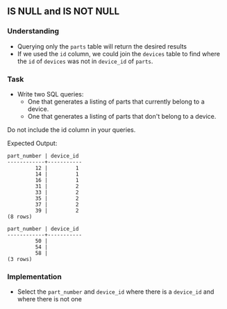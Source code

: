 ## IS NULL and IS NOT NULL

### Understanding
- Querying only the `parts` table will return the desired results
- If we used the `id` column, we could join the `devices` table to find where the `id` of `devices` was not in `device_id` of `parts`.

### Task
- Write two SQL queries:
  + One that generates a listing of parts that currently belong to a device.
  + One that generates a listing of parts that don't belong to a device.

Do not include the id column in your queries.

Expected Output:
```
part_number | device_id 
------------+-----------
         12 |         1
         14 |         1
         16 |         1
         31 |         2
         33 |         2
         35 |         2
         37 |         2
         39 |         2
(8 rows)
```

```
part_number | device_id 
------------+-----------
         50 |          
         54 |          
         58 |        
(3 rows)
```

### Implementation
- Select the `part_number` and `device_id` where there is a `device_id` and where there is not one
